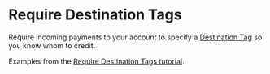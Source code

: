 # Require Destination Tags

Require incoming payments to your account to specify a [Destination Tag](https://xrpl.org/source-and-destination-tags.html) so you know whom to credit.

Examples from the [Require Destination Tags tutorial](https://xrpl.org/require-destination-tags.html).

